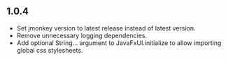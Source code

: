 1.0.4
---
* Set jmonkey version to latest release instead of latest version.
* Remove unnecessary logging dependencies.
* Add optional String... argument to JavaFxUI.initialize to allow importing global css stylesheets.